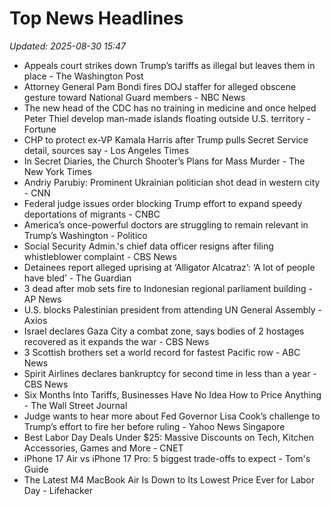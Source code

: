 # Top News Headlines

_Updated: 2025-08-30 15:47_

- Appeals court strikes down Trump’s tariffs as illegal but leaves them in place - The Washington Post
- Attorney General Pam Bondi fires DOJ staffer for alleged obscene gesture toward National Guard members - NBC News
- The new head of the CDC has no training in medicine and once helped Peter Thiel develop man-made islands floating outside U.S. territory - Fortune
- CHP to protect ex-VP Kamala Harris after Trump pulls Secret Service detail, sources say - Los Angeles Times
- In Secret Diaries, the Church Shooter’s Plans for Mass Murder - The New York Times
- Andriy Parubiy: Prominent Ukrainian politician shot dead in western city - CNN
- Federal judge issues order blocking Trump effort to expand speedy deportations of migrants - CNBC
- America’s once-powerful doctors are struggling to remain relevant in Trump’s Washington - Politico
- Social Security Admin.'s chief data officer resigns after filing whistleblower complaint - CBS News
- Detainees report alleged uprising at ‘Alligator Alcatraz’: ‘A lot of people have bled’ - The Guardian
- 3 dead after mob sets fire to Indonesian regional parliament building - AP News
- U.S. blocks Palestinian president from attending UN General Assembly - Axios
- Israel declares Gaza City a combat zone, says bodies of 2 hostages recovered as it expands the war - CBS News
- 3 Scottish brothers set a world record for fastest Pacific row - ABC News
- Spirit Airlines declares bankruptcy for second time in less than a year - CBS News
- Six Months Into Tariffs, Businesses Have No Idea How to Price Anything - The Wall Street Journal
- Judge wants to hear more about Fed Governor Lisa Cook’s challenge to Trump’s effort to fire her before ruling - Yahoo News Singapore
- Best Labor Day Deals Under $25: Massive Discounts on Tech, Kitchen Accessories, Games and More - CNET
- iPhone 17 Air vs iPhone 17 Pro: 5 biggest trade-offs to expect - Tom's Guide
- The Latest M4 MacBook Air Is Down to Its Lowest Price Ever for Labor Day - Lifehacker